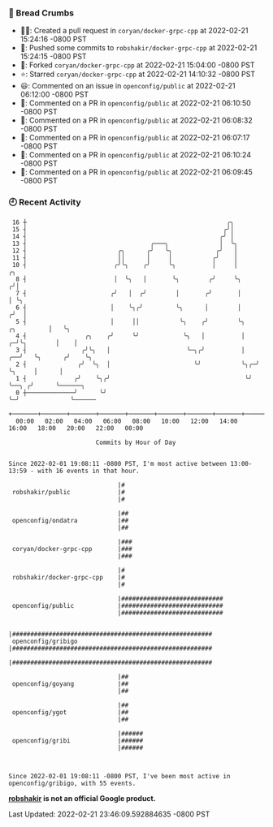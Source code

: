 ### 🍞 Bread Crumbs

 * ✍🏼: Created a pull request in `coryan/docker-grpc-cpp` at 2022-02-21 15:24:16 -0800 PST
 * 🚢: Pushed some commits to `robshakir/docker-grpc-cpp` at 2022-02-21 15:24:15 -0800 PST
 * 🍴: Forked `coryan/docker-grpc-cpp` at 2022-02-21 15:04:00 -0800 PST
 * ⭐️: Starred `coryan/docker-grpc-cpp` at 2022-02-21 14:10:32 -0800 PST
 * 😃: Commented on an issue in `openconfig/public` at 2022-02-21 06:12:00 -0800 PST
 * 💬: Commented on a PR in  `openconfig/public` at 2022-02-21 06:10:50 -0800 PST
 * 💬: Commented on a PR in  `openconfig/public` at 2022-02-21 06:08:32 -0800 PST
 * 💬: Commented on a PR in  `openconfig/public` at 2022-02-21 06:07:17 -0800 PST
 * 💬: Commented on a PR in  `openconfig/public` at 2022-02-21 06:10:24 -0800 PST
 * 💬: Commented on a PR in  `openconfig/public` at 2022-02-21 06:09:45 -0800 PST

### 🕘 Recent Activity
```
 16 ┼                                                       ╭╮
 15 ┤                                                      ╭╯│
 14 ┤                                                     ╭╯ │
 13 ┤                                  ╭───╮              │  ╰╮
 12 ┤                         ╭╮      ╭╯   ╰╮            ╭╯   │
 11 ┤                         ││      │     │           ╭╯    │
 10 ┤                        ╭╯╰╮    ╭╯     ╰╮          │     │                       ╭╮
  8 ┤                        │  ╰╮   │       ╰╮        ╭╯     ╰╮                     ╭╯│
  7 ┤                       ╭╯   │  ╭╯        │       ╭╯       │                     │ ╰╮
  6 ┤                       │    ╰╮╭╯         ╰╮      │        │                    ╭╯  │
  5 ┤                       │     ││           ╰╮    ╭╯        ╰╮        ╭╮         │   ╰╮
  4 ┤                ╭╮    ╭╯     ╰╯            ╰╮   │          │      ╭─╯╰╮        │    │
  3 ┤               ╭╯╰╮   │                     ╰─╮╭╯          │   ╭──╯   ╰╮      ╭╯    ╰╮
  2 ┤              ╭╯  ╰╮  │                       ╰╯           ╰╮╭─╯       ╰╮     │      │
  1 ┤             ╭╯    ╰╮╭╯                                     ╰╯          ╰──╮ ╭╯      ╰──────╮
  0 ┼─────────────╯      ╰╯                                                     ╰─╯              ╰──────
    +───────+───────+───────+───────+───────+───────+───────+───────+───────+───────+───────+───────+────
  00:00   02:00   04:00   06:00   08:00   10:00   12:00   14:00   16:00   18:00   20:00   22:00   00:00   

						Commits by Hour of Day


Since 2022-02-01 19:08:11 -0800 PST, I'm most active between 13:00-13:59 - with 16 events in that hour.

```



```
                              |#
 robshakir/public             |#
                              |#

                              |##
 openconfig/ondatra           |##
                              |##

                              |###
 coryan/docker-grpc-cpp       |###
                              |###

                              |#
 robshakir/docker-grpc-cpp    |#
                              |#

                              |############################
 openconfig/public            |############################
                              |############################

                              |#######################################################
 openconfig/gribigo           |#######################################################
                              |#######################################################

                              |##
 openconfig/goyang            |##
                              |##

                              |##
 openconfig/ygot              |##
                              |##

                              |######
 openconfig/gribi             |######
                              |######



Since 2022-02-01 19:08:11 -0800 PST, I've been most active in openconfig/gribigo, with 55 events.

```
**[robshakir](mailto:robjs@google.com) is not an official Google product.**  


Last Updated: 2022-02-21 23:46:09.592884635 -0800 PST
